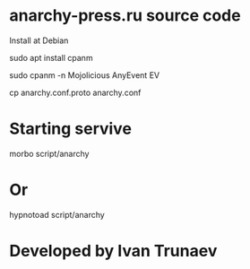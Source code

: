 # anarchy-press.ru source code

Install at Debian

sudo apt install cpanm

sudo cpanm -n Mojolicious AnyEvent EV

cp anarchy.conf.proto anarchy.conf

# Starting servive
morbo script/anarchy
# Or
hypnotoad script/anarchy

# Developed by Ivan Trunaev 

